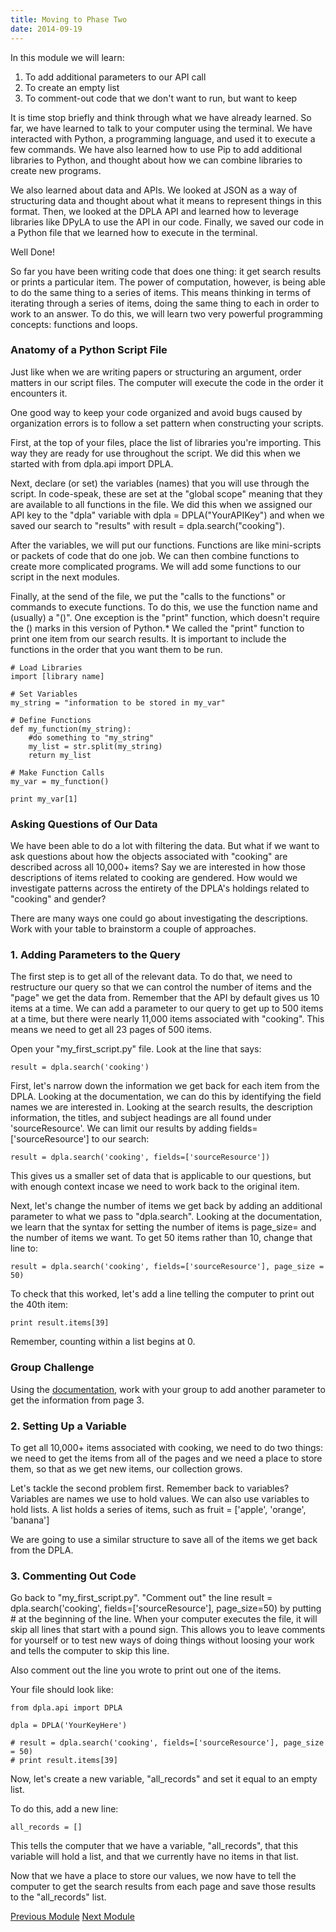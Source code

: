 ```yaml
---
title: Moving to Phase Two
date: 2014-09-19
---
```


In this module we will learn: 

1. To add additional parameters to our API call
2. To create an empty list
3. To comment-out code that we don't want to run, but want to keep

It is time stop briefly and think through what we have already learned. So far, we have learned to talk to your computer using the terminal. We have interacted with Python, a programming language, and used it to execute a few commands. We have also learned how to use Pip to add additional libraries to Python, and thought about how we can combine libraries to create new programs. 

We also learned about data and APIs. We looked at JSON as a way of structuring data and thought about what it means to represent things in this format. Then, we looked at the DPLA API and learned how to leverage libraries like DPyLA to use the API in our code. Finally, we saved our code in a Python file that we learned how to execute in the terminal.

Well Done!

So far you have been writing code that does one thing: it get search results or prints a particular item. The power of computation, however, is being able to do the same thing to a series of items. This means thinking in terms of iterating through a series of items, doing the same thing to each in order to work to an answer. To do this, we will learn two very powerful programming concepts: functions and loops.

### Anatomy of a Python Script File

Just like when we are writing papers or structuring an argument, order matters in our script files. The computer will execute the code in the order it encounters it.

One good way to keep your code organized and avoid bugs caused by organization errors is to follow a set pattern when constructing your scripts. 

First, at the top of your files, place the list of libraries you're importing. This way they are ready for use throughout the script. We did this when we started with <span class="command">from dpla.api import DPLA</span>.

Next, declare (or set) the variables (names) that you will use through the script. In code-speak, these are set at the "global scope" meaning that they are available to all functions in the file. We did this when we assigned our API key to the "dpla" variable with <span class="command">dpla = DPLA("YourAPIKey")</span> and when we saved our search to "results" with <span class="command">result = dpla.search("cooking")</span>.

After the variables, we will put our functions. Functions are like mini-scripts or packets of code that do one job. We can then combine functions to create more complicated programs. We will add some functions to our script in the next modules.

Finally, at the send of the file, we put the "calls to the functions" or commands to execute functions. To do this, we use the function name and (usually) a "()". One exception is the "print" function, which doesn't require the () marks in this version of Python.* We called the "print" function to print one item from our search results. It is important to include the functions in the order that you want them to be run.

	# Load Libraries
	import [library name]

	# Set Variables
	my_string = "information to be stored in my_var"

	# Define Functions
	def my_function(my_string):
		#do something to "my_string"
		my_list = str.split(my_string)
		return my_list

	# Make Function Calls
	my_var = my_function()

	print my_var[1]

### Asking Questions of Our Data

We have been able to do a lot with filtering the data. But what if we want to ask questions about how the objects associated with "cooking" are described across all 10,000+ items? Say we are interested in how those descriptions of items related to cooking are gendered. How would we investigate patterns across the entirety of the DPLA's holdings related to "cooking" and gender?

There are many ways one could go about investigating the descriptions. Work with your table to brainstorm a couple of approaches.
 

### 1. Adding Parameters to the Query

The first step is to get all of the relevant data. To do that, we need to restructure our query so that we can control the number of items and the "page" we get the data from. Remember that the API by default gives us 10 items at a time. We can add a parameter to our query to get up to 500 items at a time, but there were nearly 11,000 items associated with "cooking". This means we need to get all 23 pages of 500 items.

Open your "my_first_script.py" file. Look at the line that says: 

	result = dpla.search('cooking')

First, let's narrow down the information we get back for each item from the DPLA. Looking at the documentation, we can do this by identifying the field names we are interested in. Looking at the search results, the description information, the titles, and subject headings are all found under 'sourceResource'. We can limit our results by adding <span class="command">fields=['sourceResource']</span> to our search:

	result = dpla.search('cooking', fields=['sourceResource'])

This gives us a smaller set of data that is applicable to our questions, but with enough context incase we need to work back to the original item.

Next, let's change the number of items we get back by adding an additional parameter to what we pass to "dpla.search". Looking at the documentation, we learn that the syntax for setting the number of items is <span class="command">page_size=</span> and the number of items we want. To get 50 items rather than 10, change that line to:

	result = dpla.search('cooking', fields=['sourceResource'], page_size = 50)

To check that this worked, let's add a line telling the computer to print out the 40th item:

	print result.items[39]

Remember, counting within a list begins at 0.

### Group Challenge

Using the [documentation](https://github.com/bibliotechy/DPyLA), work with your group to add another parameter to get the information from page 3.


### 2. Setting Up a Variable

To get all 10,000+ items associated with cooking, we need to do two things: we need to get the items from all of the pages and we need a place to store them, so that as we get new items, our collection grows.

Let's tackle the second problem first. Remember back to variables? Variables are names we use to hold values. We can also use variables to hold lists. A list holds a series of items, such as <span class='command'>fruit = ['apple', 'orange', 'banana']</span>

We are going to use a similar structure to save all of the items we get back from the DPLA.

### 3. Commenting Out Code

Go back to "my_first_script.py". "Comment out" the line <span class="command">result = dpla.search('cooking', fields=['sourceResource'], page_size=50)</span> by putting # at the beginning of the line. When your computer executes the file, it will skip all lines that start with a pound sign. This allows you to leave comments for yourself or to test new ways of doing things without loosing your work and tells the computer to skip this line. 

Also comment out the line you wrote to print out one of the items.

Your file should look like: 

	from dpla.api import DPLA

	dpla = DPLA('YourKeyHere')
	
	# result = dpla.search('cooking', fields=['sourceResource'], page_size = 50)
	# print result.items[39]

Now, let's create a new variable, "all_records" and set it equal to an empty list.

To do this, add a new line:

	all_records = []

This tells the computer that we have a variable, "all_records", that this variable will hold a list, and that we currently have no items in that list.

Now that we have a place to store our values, we now have to tell the computer to get the search results from each page and save those results to the "all_records" list.

<span class="left">[Previous Module](module05.html)</span>
<span class="right">[Next Module](module07.html)</span>
